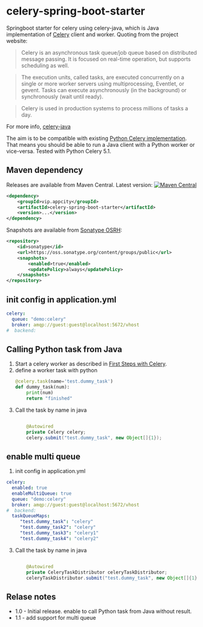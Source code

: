 # celery-spring-boot-starter

Springboot starter for celery using celery-java,
which is Java implementation of [Celery](https://docs.celeryproject.org/en/v5.1.2/) client and worker. Quoting from the project website:

> Celery is an asynchronous task queue/job queue based on distributed message passing. It is focused on real-time operation, but supports scheduling as well.

>  The execution units, called tasks, are executed concurrently on a single or more worker servers using multiprocessing, Eventlet, or gevent. Tasks can execute asynchronously (in the background) or synchronously (wait until ready).

>  Celery is used in production systems to process millions of tasks a day.

For more info, [celery-java](https://github.com/crabhi/celery-java)

The aim is to be compatible with existing [Python Celery implementation][celery]. That means you should be able
to run a Java client with a Python worker or vice-versa. Tested with Python Celery 5.1.


## Maven dependency

Releases are available from Maven Central. Latest version: [![Maven
Central](https://maven-badges.herokuapp.com/maven-central/vip.appcity/celery-spring-boot-starter/badge.svg)](http://search.maven.org/#search%7Cga%7C1%7Cg%3A%22vip.appcity%22%20AND%20a%3A%celery-spring-boot-starter%22)

```xml
<dependency>
    <groupId>vip.appcity</groupId>
    <artifactId>celery-spring-boot-starter</artifactId>
    <version>...</version>
</dependency>
```

Snapshots are available from [Sonatype OSRH](https://s01.oss.sonatype.org//content/groups/public):

```xml
<repository>
    <id>sonatype</id>
    <url>https://oss.sonatype.org/content/groups/public</url>
    <snapshots>
        <enabled>true</enabled>
        <updatePolicy>always</updatePolicy>
    </snapshots>
</repository>
```


## init config in application.yml
```yaml
celery:
  queue: "demo:celery"
  broker: amqp://guest:guest@localhost:5672/vhost
#  backend:
```

## Calling Python task from Java

1. Start a celery worker as described in [First Steps with Celery][celery-py-start].
2. define a worker task with python
    ```Python
    @celery.task(name='test.dummy_task')
    def dummy_task(num):
        print(num)
        return "finished"
    ```
3. Call the task by name in java
    ```java
    
        @Autowired
        private Celery celery;
        celery.submit("test.dummy_task", new Object[]{1});
    ```
## enable multi queue
1. init config in application.yml
```yaml
celery:
  enabled: true
  enableMultiQueue: true
  queue: "demo:celery"
  broker: amqp://guest:guest@localhost:5672/vhost
#  backend:
  taskQueueMaps:
     "test.dummy_task": "celery"
     "test.dummy_task2": "celery"
     "test.dummy_task3": "celery1"
     "test.dummy_task4": "celery2"
```
3. Call the task by name in java
    ```java
    
        @Autowired
        private CeleryTaskDistributor celeryTaskDistributor;
        celeryTaskDistributor.submit("test.dummy_task", new Object[]{1});
    ```

## Relase notes


* 1.0 - Initial release. enable to call  Python task from Java without result.
* 1.1 - add support for multi queue 

[celery-py-start]: http://docs.celeryproject.org/en/latest/getting-started/first-steps-with-celery.html
[celery]: http://www.celeryproject.org/

